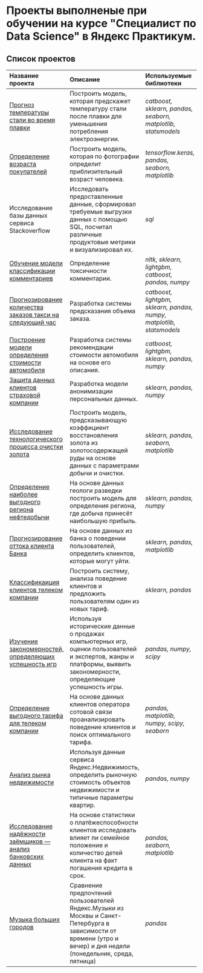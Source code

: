 # Проекты выполненые при обучении на курсе "Специалист по Data Science" в Яндекс Практикум.

## Список проектов


| Название проекта | Описание | Используемые библиотеки | Тема проекта |
| :---------------------- | :---------------------- | :---------------------- | :--------------------- |
| [Прогноз температуры стали во время плавки](16_steel_temperature_prediction) | Построить модель, которая предскажет температуру стали после плавки для уменьшения потребления электроэнергии.  | *catboost, sklearn, pandas, seaborn, matplotlib, statsmodels* | Выпускной проект |
| [Определение возраста покупателей](15_age_prediction) | Построить модель, которая по фотографии определит приблизительный возраст человека. | *tensorflow.keras, pandas, seaborn, matplotlib* | Компьютерное зрение (CV) |
| Исследование базы данных сервиса Stackoverflow | Исследовать предоставленные данные, сформировал требуемые выгрузки данных с помощью SQL, посчитал различные продуктовые метрики и визуализировал их. | *sql* | Продвинутый SQL |
| [Обучение модели классификации комментариев](13_find_comment_toxicity) | Определение токсичности комментарии. | *nltk, sklearn, lightgbm, catboost, pandas, numpy* | Машинное обучение для текстов |
| [Прогнозирование количества заказов такси на следующий час](12_taxi_order_prediction) | Разработка системы предсказания объема заказа. | *catboost, lightgbm, sklearn, pandas, numpy, matplotlib, statsmodels* | Временные ряды |
| [Построение модели определения стоимости автомобиля](11_car_prices) | Разработка системы рекомендации стоимости автомобиля на основе его описания. | *catboost, lightgbm, sklearn, pandas, numpy* | Численные методы |
| [Защита данных клиентов страховой компании](10_protection_pii) | Разработка модели анонимизации персональных данных. | *sklearn, pandas, numpy* | Линейная алгебра |
| [Исследование технологического процесса очистки золота](9_gold) | Построить модель, предсказывающую коэффициент восстановления золота из золотосодержащей руды на основе данных с параметрами добычи и очистки. | *sklearn, pandas, seaborn, matplotlib* | Сборный проект - 2 |
| [Определение наиболее выгодного региона нефтедобычи](8_field_selection) | На основе данных геологи разведки построить модель для определения региона, где добыча принесёт наибольшую прибыль. | *sklearn, pandas, numpy* | Машинное обучение в бизнесе |
| [Прогнозирование оттока клиента Банка](7_сustomer_churn) | На основе данных из банка о поведении пользователей, определить клиентов, которые могут уйти. | *sklearn, pandas, matplotlib* | Обучение с учителем |
| [Классификаиция клиентов телеком компании](6_tariff_recommendation) | Построить систему, анализа поведение клиентов и предложить пользователям один из новых тариф. | *sklearn, pandas* | Введение в машинное обучение |
| [Изучение закономерностей, определяющих успешность игр](5_success_of_the_game) | Используя исторические данные о продажах компьютерных игр, оценки пользователей и экспертов, жанры и платформы, выявить закономерности, определяющие успешность игры. | *pandas, numpy, scipy* |Сборный проект |
| [Определение выгодного тарифа для телеком компании](4_select_tarif) | На основе данных клиентов оператора сотовой связи проанализировать поведение клиентов и поиск оптимального тарифа. | *pandas, matplotlib, numpy, scipy, seaborn* | Статистический анализ данных |
| [Анализ рынка недвижимости](3_sale_of_flat) | Используя данные сервиса Яндекс.Недвижимость, определить рыночную стоимость объектов недвижимости и типичные параметры квартир. | *pandas, numpy* | Исследовательский анализ данных |
| [Исследование надёжности заёмщиков — анализ банковских данных](2_reliability_of_borrowers) | На основе статистики о платёжеспособности клиентов исследовать влияет ли семейное положение и количество детей клиента на факт погашения кредита в срок. | *pandas, seaborn, matplotlib* | Предобработка данных |
| [Музыка больших городов](1_big_cities_music) | Сравнение предпочтений пользователей Яндекс.Музыки из Москвы и Санкт-Петербурга в зависимости от времени (утро и вечер) и дня недели (понедельник, среда, пятница)| *pandas* | Базовый Python |
